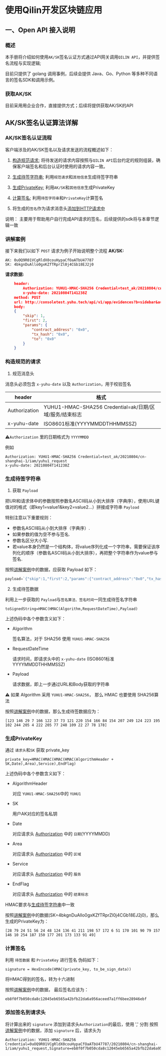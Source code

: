 # 使用Qilin开发区块链应用

## 一、Open API 接入说明

### 概述
本手册将介绍如何使用`AK/SK`签名认证方式通过API网关调用`QILIN API`，并提供签名流程与实现逻辑;

目前只提供了 golang 调用事例，后续会提供 Java、Go、Python 等多种不同语言的签名SDK和调用示例。

### 获取AK/SK
目前采用用企业合作，直接提供方式；后续将提供获取AK/SK的API

## AK/SK签名认证算法详解

### AK/SK签名认证流程

客户端涉及的AK/SK签名以及请求发送的流程概述如下：

1. [构造规范请求](#构造规范的请求);
将待发送的请求内容按照与`QILIN API`后台约定的规则组装，确保客户端签名和后台认证时使用的请求内容一致。

1. [生成待签字符串](#生成待签字符串);
利用`规范请求`和`其他信息`生成待签字符串

3. [生成PrivateKey](#生成privatekey);
利用`AK/SK`和`其他信息`生成PrivateKey

4. [计算签名](#计算签名);
利用`待签字符串`和`PrivateKey`计算签名

5. 将生成的`签名`作为请求消息头[添加到HTTP请求中](#添加签名到请求头)

说明：
主要用于帮助用户自行完成API请求的签名，后续提供的sdk将与本章节逻辑一致

### 讲解案例
接下来我们以如下 `POST` 请求为例子开始说明整个流程
**AK/SK:**
```
AK: 0uOQ9R01VCgRldX0couHypaCfOaATbU47787
SK: 4bkgnDuAllo0gxKZfTRprZl0j4CGb18EJ2j0
```
**请求数据:**
```json
    header:
        Authorization: YUHU1-HMAC-SHA256 Credential=test_ak/20210804/cn-shanghai-1/iam/yuhu1_request
        x-yuhu-date: 20210804T141238Z
    method: POST
    url: http://consoletest.yuhu.tech/api/v1/app/evidences?b=sidebar&a=1
    body:
    {
        "skip": 1,
        "first": 2,
        "params": {
            "contract_address": "0x0",
            "tx_hash": "0x0",
            "to": "0x0"
        }
    }

````

### 构造规范的请求

1. 规范消息头

消息头必须包含 `x-yuhu-date` 以及 `Authorization`，用于校验签名

| header        | 格式                                                   |
| ------------- | ------------------------------------------------------ |
| Authorization | YUHU1-HMAC-SHA256 Credential=ak/⽇期/区域/服务/结束标志 |
| x-yuhu-date   | ISO8601标准(YYYYMMDDTHHMMSSZ)                          |

⚠️`Authorization` 里的⽇期格式为 `YYYYMMDD`

例如
```
Authorization: YUHU1-HMAC-SHA256 Credential=test_ak/20210804/cn-shanghai-1/iam/yuhu1_request
x-yuhu-date: 20210804T141238Z
```

### 生成待签字符串
1. 获取 `Payload`

把URl和请求体中的参数按照参数名ASCII码从小到大排序（字典序），使用URL键值对的格式（即key1=value1&key2=value2...）拼接成字符串   `Payload`

特别注意以下重要规则：
- 参数名ASCII码从小到大排序（字典序）.
- 如果参数的值为空不参与签名.
- 参数名区分大小写.
- 若value本身仍然是一个结构体，将value序列化成一个字符串，需要保证该序列化的顺序（参数名ASCII码从小到大排序），再把整个字符串作为value参与签名.

按照[讲解案例](#讲解案例)中的数据，应获取 Payload 如下：
```go
payload=`{"skip":1,"first":2,"params":{"contract_address":"0x0","tx_hash":"0x0","to":"0x0"}}`
```

2. 生成待签数据

利用上一步获取的 `Payload`与`签名算法、签名时间`一同生成待签名字符串
```
toSignedString=HMAC(HMAC(Algorithm,RequestDateTime),Payload)
```
上述伪码中各个参数含义如下：
- Algorithm

  签名算法，对于 SHA256 使用 `YUHU1-HMAC-SHA256`
- RequestDateTime

  请求时间，即请求头中的 `x-yuhu-date` (ISO8601标准 YYYYMMDDTHHMMSSZ)
- Payload

  请求数据，即上一步通过URL和Body获取的字符串

⚠️ 如果 Algorithm 采用 `YUHU1-HMAC-SHA256`， 那么 HMAC 也要使用 SHA256算法

按照[讲解案例](#讲解案例)中的数据，那么生成待签数据应为：
```
[123 146 29 7 166 122 37 73 121 220 154 166 84 154 207 249 124 223 195 102 244 205 4 222 205 77 248 109 22 27 78 178]
```

### 生成PrivateKey
通过 `请求头`和`SK` 获取 private_key
```
private_key=HMAC(HMAC(HMAC(HMAC(AlgorithmHeader + SK,Date),Area),Service),EndFlag)
```
上述伪码中各个参数含义如下：
- AlgorithmHeader

  对应 `YUHU1-HMAC-SHA256`中的 `YUHU1`
- SK

  用户AK对应的签名私钥
- Date

  对应请求头 [Authorization](#构造规范的请求) 中的 `日期`(YYYYMMDD)
- Area

  对应请求头 [Authorization](#构造规范的请求) 中的 `区域`
- Service

  对应请求头 [Authorization](#构造规范的请求) 中的 `服务`
- EndFlag

  对应请求头 [Authorization](#构造规范的请求) 中的 `结束标志`

HMAC要求与[生成待签字符串](#生成待签字符串)中一致

按照[讲解案例](#讲解案例)中的数据(SK=4bkgnDuAllo0gxKZfTRprZl0j4CGb18EJ2j0)，那么生成的PrivateKey为：
```
[28 79 24 51 56 24 48 124 136 41 211 198 57 172 6 51 170 101 90 79 157 146 10 254 187 150 177 201 173 133 91 49]
```

### 计算签名

利用 `待签数据` 和 `PrivateKey` 进行签名
伪码如下：
```
signature = HexEncode(HMAC(private_key, to_be_sign_data))
```
将HMAC得到的签名，转为十六进制

按照[讲解案例](#讲解案例)中的数据， 最后签名应该为：
```
eb8f0f7b050cda8c12045eb6565a42bfb22da6a956aceed7a1ff6bee28946ebf
```

### 添加签名到请求头
将计算出来的 `signature` 添加到请求头`Authorization`的最后，使用 ',' 分割
按照[讲解案例](#讲解案例)中的数据，添加 `signature` 后，请求头为
```
Authorization: YUHU1-HMAC-SHA256 Credential=0uOQ9R01VCgRldX0couHypaCfOaATbU47787/20210804/cn-shanghai-1/iam/yuhu1_request,Signature=eb8f0f7b050cda8c12045eb6565a42bfb22da6a956aceed7a1ff6bee28946ebf
```